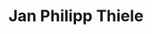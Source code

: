 ---
title: "Jan Philipp Thiele"
tags: ["Speaker","GAMM member","de-RSE member"]
externalUrl: "https://github.com/jpthiele"
showTaxonomies: true
showDate: false
showAuthor: false
showReadingTime: false
layoutBackgroundHeaderSpace: false
---
